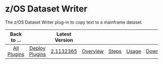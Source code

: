 
z/OS Dataset Writer
===================


The z/OS Dataset Writer plug-in to copy text to a mainframe dataset.


|Back to ...||Latest Version|||||
| :---: | :---: | :---: | :---: | :---: | :---: | :---: |
|[All Plugins](../../index.md)|[Deploy Plugins](../README.md)|[2.1132365]()|[Overview](overview.md)|[Steps](steps.md)|[Usage](usage.md)|[Downloads](downloads.md)|
